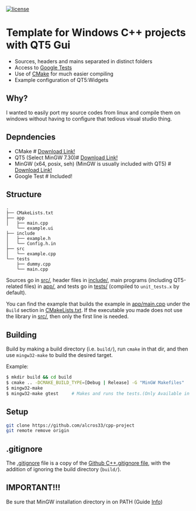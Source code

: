 [![license](https://img.shields.io/badge/license-MIT-blue.svg)](https://github.com/bsamseth/cpp-project/blob/master/LICENCE)

# Template for Windows C++ projects with QT5 Gui 

- Sources, headers and mains separated in distinct folders
- Access to [Google Tests](https://github.com/google/googletest)
- Use of [CMake](https://cmake.org/) for much easier compiling
- Example configuration of QT5:Widgets

## Why?
I wanted to easily port my source codes from linux and compile them on windows without having to configure that tedious visual studio thing.

## Depndencies

* CMake # [Download Link!](https://cmake.org/download/)
* QT5 (Select MinGW 7.30)# [Download Link!](https://www.qt.io/download)
* MinGW (x64, posix, seh) (MinGW is usually included with QT5) # [Download Link!](https://sourceforge.net/projects/mingw-w64/files/latest/download)
* Google Test # Included!

## Structure
```
.
├── CMakeLists.txt
├── app
│   ├── main.cpp
    └── example.ui
├── include
│   ├── example.h
│   └── Config.h.in
├── src
│   └── example.cpp
└── tests
    ├── dummy.cpp
    └── main.cpp
```

Sources go in [src/](src/), header files in [include/](include/), main programs (including QT5-related files) in [app/](app), and
tests go in [tests/](tests/) (compiled to `unit_tests.x` by default). 

You can find the example that builds the example in [app/main.cpp](app/main.cpp) under the `Build` section in [CMakeLists.txt](CMakeLists.txt). 
If the executable you made does not use the library in [src/](src), then only the first line is needed.

## Building

Build by making a build directory (i.e. `build/`), run `cmake` in that dir, and then use `mingw32-make` to build the desired target.

Example:

``` bash
$ mkdir build && cd build
$ cmake .. -DCMAKE_BUILD_TYPE=[Debug | Release] -G "MinGW Makefiles"
$ mingw32-make
$ mingw32-make gtest     # Makes and runs the tests.(Only Available in debug mode )
```

## Setup
``` bash
git clone https://github.com/alcros33/cpp-project
git remote remove origin
```

## .gitignore

The [.gitignore](.gitignore) file is a copy of the [Github C++.gitignore file](https://github.com/github/gitignore/blob/master/C%2B%2B.gitignore),
with the addition of ignoring the build directory (`build/`).

## IMPORTANT!!!
Be sure that MinGW installation directory in on PATH
(Guide [Info](https://www.computerhope.com/issues/ch000549.htm))
 




